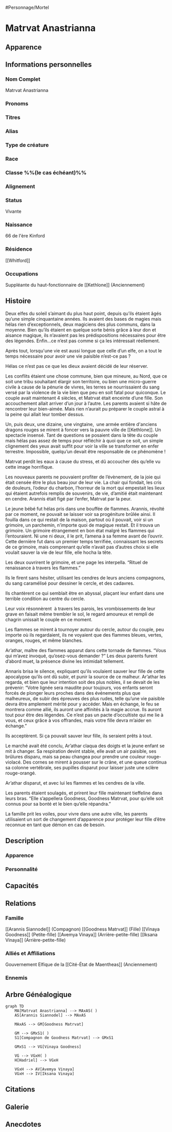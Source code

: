 #Personnage/Mortel 

# Matrvat Anastrianna

## Apparence

## Informations personnelles
### Nom Complet
Matrvat Anastrianna

### Pronoms
### Titres
### Alias
### Type de créature
### Race
### Classe %%(le cas échéant)%%
### Alignement
### Status
Vivante

### Naissance
66 de l'ère Kinford

### Résidence
[[Whitford]]

### Occupations
Suppléante du haut-fonctionnaire de [[Kethlone]] (Anciennement)

## Histoire
Deux elfes du soleil s’aimant du plus haut point, depuis qu’ils étaient âgés qu’une simple cinquantaine années. Ils avaient des bases de magies mais hélas rien d’exceptionnels, deux magiciens des plus communs, dans la moyenne. Bien qu’ils étaient en quelque sorte bénis grâce à leur don et aisance magique, ils n’avaient pas les prédispositions nécessaires pour être des légendes. Enfin…ce n’est pas comme si ça les intéressait réellement.

Après tout, lorsqu'une vie est aussi longue que celle d’un elfe, on a tout le temps nécessaire pour avoir une vie paisible n’est-ce pas ?

Hélas ce n’est pas ce que les dieux avaient décidé de leur réserver.  

Les conflits étaient une chose commune, bien que mineure, au Nord, que ce soit une tribu souhaitant élargir son territoire, ou bien une micro-guerre civile à cause de la pénurie de vivres, les terres se nourrissaient du sang versé par la violence de la vie bien que peu en soit fatal pour quiconque.
Le couple avait maintenant 4 siècles, et Matrvat était enceinte d’une fille. Son accouchement allait arriver d’un jour à l’autre. Les parents avaient si hâte de rencontrer leur bien-aimée.
Mais rien n’aurait pu préparer le couple astral à la peine qui allait leur tomber dessus.

Un, puis deux, une dizaine, une vingtaine,  une armée entière d'anciens dragons rouges se mirent à foncer vers la pauvre ville de [[Kethlone]]. Un spectacle insensé. Tant de questions se posaient dans la tête du couple mais hélas pas assez de temps pour réfléchir à quoi que ce soit, un simple clignement des yeux avait suffit pour voir la ville se transformer en enfer terrestre.
Impossible, quelqu’un devait être responsable de ce phénomène !

Matrvat perdit les eaux à cause du stress, et dû accoucher dès qu’elle vu cette image horrifique.

Les nouveaux parents ne pouvaient profiter de l’évènement, de la joie qui était censée être le plus beau jour de leur vie.
La chair qui fondait, les cris de douleurs, l’odeur du charbon, l’horreur de la mort qui empestait les lieux qui étaient autrefois remplis de souvenirs, de vie, d’amitié était maintenant en cendre.
Arannis était figé par l’enfer, Matrvat par la peur.

Le jeune bébé fut hélas pris dans une bouffée de flammes. Arannis, révolté par ce moment, ne pouvait se laisser voir sa progéniture brûlée ainsi. Il fouilla dans ce qui restait de la maison, partout où il pouvait, voir si un grimoire, un parchemin, n’importe quoi de magique restait.
Et il trouva un grimoire. Un grimoire étrangement en bon état malgré les flammes qui l’entouraient. Ni une ni deux, il le prit, l’amena à sa femme avant de l’ouvrir. Cette dernière fut dans un premier temps terrifiée, connaissant les secrets de ce grimoire, mais comprenant qu’elle n’avait pas d’autres choix si elle voulait sauver la vie de leur fille, elle hocha la tête.
 
Les deux ouvrirent le grimoire, et une page les interpella.
“Rituel de renaissance à travers les flammes.”

Ils le firent sans hésiter, utilisant les cendres de leurs anciens compagnons, du sang caramélisé pour dessiner le cercle, et des cadavres.

Ils chantèrent ce qui semblait être en abyssal, plaçant leur enfant dans une terrible condition au centre du cercle.

Leur voix résonnèrent  à travers les parois, les vrombissements de leur grave en faisait même trembler le sol, le regard amoureux et rempli de chagrin unissait le couple en ce moment.
 
Les flammes se mirent à tournoyer autour du cercle, autour du couple, peu importe où ils regardaient, ils ne voyaient que des flammes bleues, vertes, oranges, rouges, et même blanches.

Ar’athar, maître des flammes apparut dans cette tornade de flammes.
“Vous qui m’avez invoqué, qu’osez-vous demander ?”
Les deux parents furent d’abord muet, la présence divine les intimidait tellement.

 Annaris brisa le silence, expliquant qu’ils voulaient sauver leur fille de cette apocalypse qu’ils ont dû subir, et punir la source de ce malheur.
Ar’athar les regarda, et bien que leur intention soit des plus nobles, il se devait de les prévenir:
“Votre lignée sera maudite pour toujours, vos enfants seront forcés de plonger leurs proches dans des événements plus que malheureux, de subir des épreuves des plus rudes, telle qu’une vie paisible devra être amplement mérité pour y accéder.
Mais en échange, le feu se montrera comme allié, ils auront une affinités à la magie accrue.
Ils auront tout pour être des légendes.
Ce n’est pas un pacte d’occultiste qui me lie à vous, et ceux grâce à vos offrandes, mais votre fille devra m’aider en échange.”

Ils acceptèrent. Si ça pouvait sauver leur fille, ils seraient prêts à tout.

Le marché avait été conclu, Ar’athar claqua des doigts et la jeune enfant se mit à changer.
Sa respiration devint stable, elle avait un air paisible, ses brûlures disparu, mais sa peau changea pour prendre une couleur rouge-violacé.
Des cornes se mirent à pousser sur le crâne, et une queue continua sa colonne vertébrale, ses pupilles disparut pour laisser juste une sclère rouge-orangé.

Ar’athar disparut, et avec lui les flammes et les cendres de la ville.

Les parents étaient soulagés, et prirent leur fille maintenant tieffeline dans leurs bras.
“Elle s’appellera Goodness, Goodness Matrvat, pour qu’elle soit connus pour sa bonté et le bien qu’elle répandra.”

La famille prit les voiles, pour vivre dans une autre ville, les parents utilisaient un sort de changement d’apparence pour protéger leur fille d’être reconnue en tant que démon en cas de besoin.

## Description
### Apparence

### Personnalité

## Capacités

## Relations
### Famille
[[Arannis Siannodel]] (Compagnon)
[[Goodness Matrvat]] (Fille)
[[Vinaya Goodness]] (Petite-fille)
[[Avemya Vinaya]] (Arrière-petite-fille)
[[Iksana Vinaya]] (Arrière-petite-fille)

### Alliés et Affiliations
Gouvernement Elfique de la [[Cité-État de Maentheas]] (Anciennement)

### Ennemis


## Arbre Généalogique
```mermaid
graph TD
    MA[Matrvat Anastrianna] --> MAxAS( )
    AS[Arannis Siannodel] --> MAxAS

    MAxAS --> GM[Goodness Matrvat]

	GM --> GMxS1( )
    S1[Compagnon de Goodness Matrvat] --> GMxS1
    
    GMxS1 --> VG[Vinaya Goodness]

	VG --> VGxH( )
    H[Hadriel] --> VGxH

	VGxH --> AV[Avemya Vinaya]
	VGxH --> IV[Iksana Vinaya]
```

## Citations

## Galerie

## Anecdotes
